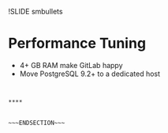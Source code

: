 !SLIDE smbullets
# Performance Tuning

* 4+ GB RAM make GitLab happy
* Move PostgreSQL 9.2+ to a dedicated host

~~~SECTION:handouts~~~


****


~~~ENDSECTION~~~

